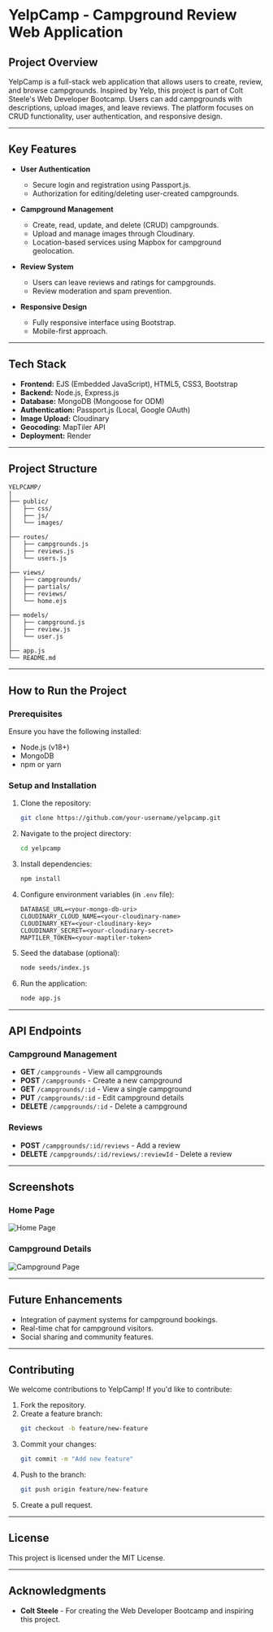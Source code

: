 # YelpCamp - Campground Review Web Application

## Project Overview
YelpCamp is a full-stack web application that allows users to create, review, and browse campgrounds. Inspired by Yelp, this project is part of Colt Steele's Web Developer Bootcamp. Users can add campgrounds with descriptions, upload images, and leave reviews. The platform focuses on CRUD functionality, user authentication, and responsive design.

---

## Key Features
- **User Authentication**  
  - Secure login and registration using Passport.js.
  - Authorization for editing/deleting user-created campgrounds.

- **Campground Management**  
  - Create, read, update, and delete (CRUD) campgrounds.  
  - Upload and manage images through Cloudinary.  
  - Location-based services using Mapbox for campground geolocation.

- **Review System**  
  - Users can leave reviews and ratings for campgrounds.  
  - Review moderation and spam prevention.

- **Responsive Design**  
  - Fully responsive interface using Bootstrap.  
  - Mobile-first approach.

---

## Tech Stack
- **Frontend:** EJS (Embedded JavaScript), HTML5, CSS3, Bootstrap  
- **Backend:** Node.js, Express.js  
- **Database:** MongoDB (Mongoose for ODM)  
- **Authentication:** Passport.js (Local, Google OAuth)  
- **Image Upload:** Cloudinary  
- **Geocoding:** MapTiler API  
- **Deployment:** Render  

---

## Project Structure
```
YELPCAMP/
│
├── public/
│   ├── css/
│   ├── js/
│   └── images/
│
├── routes/
│   ├── campgrounds.js
│   ├── reviews.js
│   └── users.js
│
├── views/
│   ├── campgrounds/
│   ├── partials/
│   ├── reviews/
│   └── home.ejs
│
├── models/
│   ├── campground.js
│   ├── review.js
│   └── user.js
│
├── app.js
└── README.md
```

---

## How to Run the Project
### Prerequisites
Ensure you have the following installed:
- Node.js (v18+)
- MongoDB
- npm or yarn

### Setup and Installation
1. Clone the repository:  
   ```bash
   git clone https://github.com/your-username/yelpcamp.git
   ```
2. Navigate to the project directory:  
   ```bash
   cd yelpcamp
   ```
3. Install dependencies:  
   ```bash
   npm install
   ```
4. Configure environment variables (in `.env` file):  
   ```
   DATABASE_URL=<your-mongo-db-uri>
   CLOUDINARY_CLOUD_NAME=<your-cloudinary-name>
   CLOUDINARY_KEY=<your-cloudinary-key>
   CLOUDINARY_SECRET=<your-cloudinary-secret>
   MAPTILER_TOKEN=<your-maptiler-token>
   ```
5. Seed the database (optional):  
   ```bash
   node seeds/index.js
   ```
6. Run the application:  
   ```bash
   node app.js
   ```

---

## API Endpoints
### Campground Management
- **GET** `/campgrounds` - View all campgrounds
- **POST** `/campgrounds` - Create a new campground
- **GET** `/campgrounds/:id` - View a single campground
- **PUT** `/campgrounds/:id` - Edit campground details
- **DELETE** `/campgrounds/:id` - Delete a campground

### Reviews
- **POST** `/campgrounds/:id/reviews` - Add a review
- **DELETE** `/campgrounds/:id/reviews/:reviewId` - Delete a review

---

## Screenshots
### Home Page
![Home Page](docs/screenshots/home.png)

### Campground Details
![Campground Page](docs/screenshots/campground.png)

---

## Future Enhancements
- Integration of payment systems for campground bookings.  
- Real-time chat for campground visitors.  
- Social sharing and community features.

---

## Contributing
We welcome contributions to YelpCamp! If you'd like to contribute:
1. Fork the repository.
2. Create a feature branch:  
   ```bash
   git checkout -b feature/new-feature
   ```
3. Commit your changes:  
   ```bash
   git commit -m "Add new feature"
   ```
4. Push to the branch:  
   ```bash
   git push origin feature/new-feature
   ```
5. Create a pull request.

---

## License
This project is licensed under the MIT License.

---

## Acknowledgments
- **Colt Steele** - For creating the Web Developer Bootcamp and inspiring this project.

